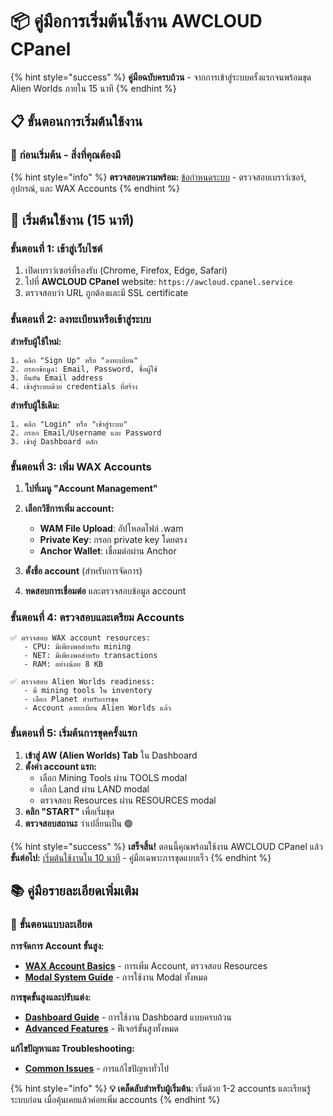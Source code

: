 # 📦 คู่มือการเริ่มต้นใช้งาน AWCLOUD CPanel

{% hint style="success" %}
**คู่มือฉบับครบถ้วน** - จากการเข้าสู่ระบบครั้งแรกจนพร้อมขุด Alien Worlds ภายใน 15 นาที
{% endhint %}

## 📋 ขั้นตอนการเริ่มต้นใช้งาน

### 🔰 **ก่อนเริ่มต้น - สิ่งที่คุณต้องมี**

{% hint style="info" %}
**ตรวจสอบความพร้อม:** [ข้อกำหนดระบบ](requirements.md) - ตรวจสอบเบราว์เซอร์, อุปกรณ์, และ WAX Accounts
{% endhint %}

## 🚀 เริ่มต้นใช้งาน (15 นาที)

### **ขั้นตอนที่ 1: เข้าสู่เว็บไซต์**

1. เปิดเบราว์เซอร์ที่รองรับ (Chrome, Firefox, Edge, Safari)
2. ไปที่ **AWCLOUD CPanel** website: `https://awcloud.cpanel.service`
3. ตรวจสอบว่า URL ถูกต้องและมี SSL certificate

### **ขั้นตอนที่ 2: ลงทะเบียนหรือเข้าสู่ระบบ**

**สำหรับผู้ใช้ใหม่:**
```
1. คลิก "Sign Up" หรือ "ลงทะเบียน"
2. กรอกข้อมูล: Email, Password, ชื่อผู้ใช้
3. ยืนยัน Email address
4. เข้าสู่ระบบด้วย credentials ที่สร้าง
```

**สำหรับผู้ใช้เดิม:**
```
1. คลิก "Login" หรือ "เข้าสู่ระบบ"
2. กรอก Email/Username และ Password
3. เข้าสู่ Dashboard หลัก
```

### **ขั้นตอนที่ 3: เพิ่ม WAX Accounts**

1. **ไปที่เมนู "Account Management"**
2. **เลือกวิธีการเพิ่ม account:**
   - **WAM File Upload**: อัปโหลดไฟล์ .wam
   - **Private Key**: กรอก private key โดยตรง
   - **Anchor Wallet**: เชื่อมต่อผ่าน Anchor

3. **ตั้งชื่อ account** (สำหรับการจัดการ)
4. **ทดสอบการเชื่อมต่อ** และตรวจสอบข้อมูล account

### **ขั้นตอนที่ 4: ตรวจสอบและเตรียม Accounts**

```
✅ ตรวจสอบ WAX account resources:
   - CPU: มีเพียงพอสำหรับ mining
   - NET: มีเพียงพอสำหรับ transactions  
   - RAM: อย่างน้อย 8 KB

✅ ตรวจสอบ Alien Worlds readiness:
   - มี mining tools ใน inventory
   - เลือก Planet สำหรับการขุด
   - Account ลงทะเบียน Alien Worlds แล้ว
```

### **ขั้นตอนที่ 5: เริ่มต้นการขุดครั้งแรก**

1. **เข้าสู่ AW (Alien Worlds) Tab** ใน Dashboard
2. **ตั้งค่า account แรก:**
   - เลือก Mining Tools ผ่าน TOOLS modal
   - เลือก Land ผ่าน LAND modal  
   - ตรวจสอบ Resources ผ่าน RESOURCES modal
3. **คลิก "START"** เพื่อเริ่มขุด
4. **ตรวจสอบสถานะ** ว่าเปลี่ยนเป็น 🟢

{% hint style="success" %}
**เสร็จสิ้น!** ตอนนี้คุณพร้อมใช้งาน AWCLOUD CPanel แล้ว  
**ขั้นต่อไป:** [เริ่มต้นใช้งานใน 10 นาที](quick-start-guide.md) - คู่มือเฉพาะการขุดแบบเร็ว
{% endhint %}

## 📚 คู่มือรายละเอียดเพิ่มเติม

### 🔗 **ขั้นตอนแบบละเอียด**

**การจัดการ Account ขั้นสูง:**
- **[WAX Account Basics](../user-manual/wax-account-basics.md)** - การเพิ่ม Account, ตรวจสอบ Resources
- **[Modal System Guide](../user-manual/modal-guide-complete.md)** - การใช้งาน Modal ทั้งหมด

**การขุดขั้นสูงและปรับแต่ง:**
- **[Dashboard Guide](../user-manual/dashboard-guide.md)** - การใช้งาน Dashboard แบบครบถ้วน
- **[Advanced Features](../user-manual/advanced-features.md)** - ฟีเจอร์ขั้นสูงทั้งหมด

**แก้ไขปัญหาและ Troubleshooting:**
- **[Common Issues](../troubleshooting/common-issues.md)** - การแก้ไขปัญหาทั่วไป

{% hint style="info" %}
**💡 เคล็ดลับสำหรับผู้เริ่มต้น**: เริ่มด้วย 1-2 accounts และเรียนรู้ระบบก่อน เมื่อคุ้นเคยแล้วค่อยเพิ่ม accounts
{% endhint %}
